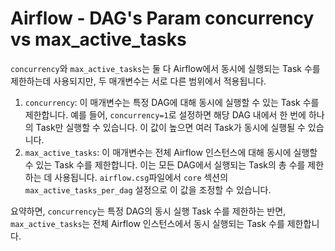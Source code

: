# Airflow - DAG's Param concurrency vs max_active_tasks

`concurrency`와 `max_active_tasks`는 둘 다 Airflow에서 동시에 실행되는 Task 수를 제한하는데 사용되지만, 두 매개변수는 서로 다른 범위에서 적용됩니다. 

1. `concurrency`: 이 매개변수는 특정 DAG에 대해 동시에 실행할 수 있는 Task 수를 제한합니다. 예를 들어, `concurrency=1`로 설정하면 해당 DAG 내에서 한 번에 하나의 Task만 실행할 수 있습니다. 이 값이 높으면 여러 Task가 동시에 실행될 수 있습니다.
2. `max_active_tasks`: 이 매개변수는 전체 Airflow 인스턴스에 대해 동시에 실행할 수 있는 Task 수를 제한합니다. 이는 모든 DAG에서 실행되는 Task의 총 수를 제한하는 데 사용됩니다. `airflow.csg`파일에서 `core` 섹션의 `max_active_tasks_per_dag` 설정으로 이 값을 조정할 수 있습니다.

요약하면, `concurrency`는 특정 DAG의 동시 실행 Task 수를 제한하는 반면, `max_active_tasks`는 전체 Airflow 인스턴스에서 동시 실행되는 Task 수를 제한합니다.